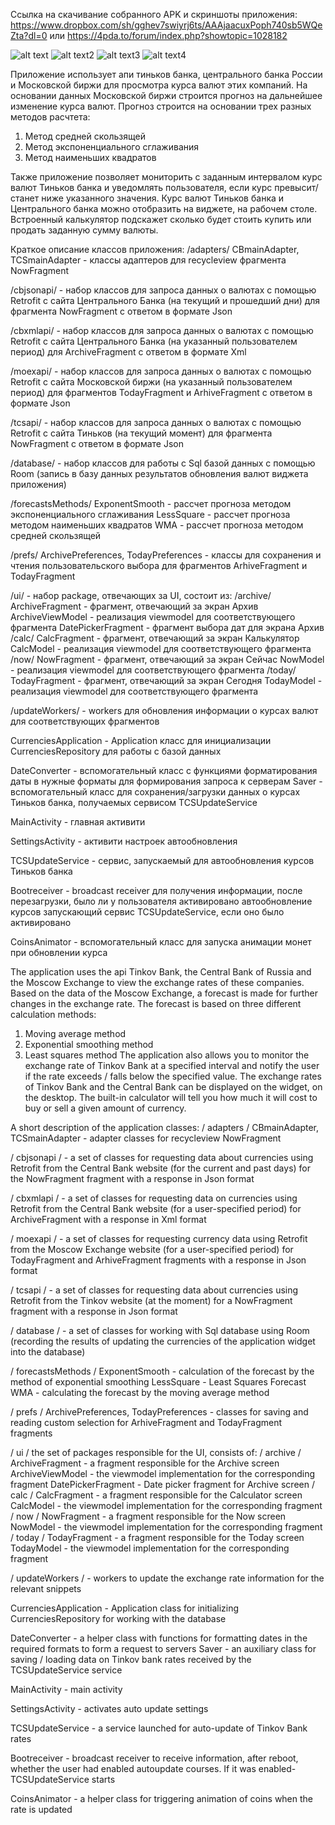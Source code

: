 Ссылка на скачивание собранного APK и скриншоты приложения:
https://www.dropbox.com/sh/gghev7swiyrj6ts/AAAjaacuxPoph740sb5WQeZta?dl=0  или 
https://4pda.to/forum/index.php?showtopic=1028182

![alt text](_ugACTai6dwNyX3WlbIT_amt7xIWhQNLFYJNq0KcbgJdppEBbDNLDwiWPr4y0vMzy7U28Ju95_90HJ1K_JerkNiuNf6xuYJv5RfOT2cL9kmooKbPv-DYBIACP9_Da2HE8dJ9QRSM3jytxphLZkXXScLAIbzMFrDw72lWKalwTToPZ44G85-cEeaBmd9ZM6Iz3LOJ4NNYvT7aaTS-z0VSfBVBtIOE12Aw0L2JE-jAKHigNOiVxh0AkX2v7VKaRtkGhE7fcUXfGsIRm6VAi7Pu1d-ZNS98PgZGsCzn5yZv76DbeQ5nwV6s8wDh19fYnn9N2P9HWaFRc0FkI8uvmO2jPHwwzw/p.jpeg?fv_content=true&size_mode=5)
![alt text2](https://previews.dropbox.com/p/thumb/ABNk6fCCrggHNefx4LcHUd3jFz8EnGgN0HB75mhkXl_bXmYDAkYQoKeNQiKOqpymNVDTLfT9wX61AJntlCxl-MY5755V4qF5cPC5ukTf3Y1XPqwyHuQqHlpgMKnS85I-sVd9dhph16TGFfhhlXVGDUCWO6Vdgof5XRR31tqpNFBDBZjdJmqPknPy1U1Ym8DUULCNRcr-UqiFUIoXKUY_toP4qay8GE0nRGzlKHlnjYDV5TftYBbYMDjygKXI2RFE68tsIJD-wDUM9TY7hlXSNB4TjbrDLkfngh251jkBs8zwUWrylfhBkwdUbHiZrgbrOHTLbYDAPCIKOHYvepCqrQkR_U6SwEpVN4VFxGhkJuHgIg/p.jpeg?fv_content=true&size_mode=5)
![alt text3](https://www.dropbox.com/s/rgnlmdh1ikajy2b/Screenshot_2021-07-01-10-21-34-778_com.vadimko.curforeckotlin.jpg)
![alt text4](https://www.dropbox.com/s/pg6fzg1azfuwln0/Screenshot_2021-07-01-10-23-31-421_com.vadimko.curforeckotlin.jpg)

Приложение использует апи тиньков банка, центрального банка России и Московской биржи для просмотра курса валют этих компаний.
На основании данных Московской биржи строится прогноз на дальнейшее изменение курса валют. 
Прогноз строится на основании трех разных методов расчтета:
1) Метод средней скользящей
2) Метод экспоненциального сглаживания
3) Метод наименьших квадратов

Также приложение позволяет мониторить с заданным интервалом курс валют Тиньков банка и уведомлять пользователя, если курс превысит/станет ниже указанного значения.
Курс валют Тиньков банка  и Центрального банка можно отобразить на виджете, на рабочем столе.
Встроенный калькулятор подскажет сколько будет стоить купить или продать заданную сумму валюты.

Краткое описание классов приложения:
/adapters/
CBmainAdapter, TCSmainAdapter - классы адаптеров для recycleview фрагмента NowFragment 

/cbjsonapi/ - набор классов для запроса данных о валютах с помощью Retrofit с сайта Центрального Банка (на текущий и прошедший дни)
для фрагмента NowFragment с ответом в формате Json 

/cbxmlapi/ - набор классов для запроса данных о валютах с помощью Retrofit с сайта Центрального Банка (на указанный пользователем период)
для ArchiveFragment с ответом в формате Xml

/moexapi/ - набор классов для запроса данных о валютах с помощью Retrofit с сайта Московской биржи (на указанный пользователем период)
для фрагментов TodayFragment и ArhiveFragment  с ответом в формате Json

/tcsapi/ - набор классов для запроса данных о валютах с помощью Retrofit с сайта Тиньков (на текущий момент) для фрагмента NowFragment с ответом в формате Json

/database/ - набор классов для работы с Sql базой данных с помощью Room (запись в базу данных результатов обновления валют виджета приложения)

/forecastsMethods/ 
ExponentSmooth - рассчет прогноза методом экспоненциального сглаживания
LessSquare - рассчет прогноза методом наименьших квадратов
WMA - рассчет прогноза методом средней скользящей

/prefs/ 
ArchivePreferences, TodayPreferences - классы для сохранения и чтения пользовательского выбора для фрагментов ArhiveFragment  и TodayFragment

/ui/ - набор package, отвечающих за UI, состоит из:
/archive/
ArchiveFragment - фрагмент, отвечающий за экран Архив
ArchiveViewModel - реализация viewmodel для соответствующего фрагмента
DatePickerFragment - фрагмент выбора дат для экрана Архив
/calc/
CalcFragment - фрагмент, отвечающий за экран Калькулятор
CalcModel - реализация viewmodel для соответствующего фрагмента
/now/
NowFragment - фрагмент, отвечающий за экран Сейчас
NowModel - реализация viewmodel для соответствующего фрагмента
/today/
TodayFragment - фрагмент, отвечающий за экран Сегодня
TodayModel - реализация viewmodel для соответствующего фрагмента

/updateWorkers/ - workers для обновления информации о курсах валют для соответствующих фрагментов

CurrenciesApplication - Application класс для инициализации CurrenciesRepository для работы с базой данных

DateConverter - вспомогательный класс с функциями форматирования даты в нужные форматы для формирования запроса к серверам
Saver - вспомогательный класс для сохранения/загрузки данных о курсах Тиньков банка, получаемых сервисом TCSUpdateService

MainActivity - главная активити

SettingsActivity - активити настроек автообновления

TCSUpdateService - сервис, запускаемый для автообновления курсов Тиньков банка

Bootreceiver - broadcast receiver для получения информации, после перезагрузки, было ли у пользователя активировано автообновление курсов
запускающий сервис TCSUpdateService, если оно было активировано

CoinsAnimator - вспомогательный класс для запуска анимации монет при обновлении курса


 The application uses the api Tinkov Bank, the Central Bank of Russia and the Moscow Exchange to view the exchange rates of these companies.
Based on the data of the Moscow Exchange, a forecast is made for further changes in the exchange rate.
The forecast is based on three different calculation methods:
1) Moving average method
2) Exponential smoothing method
3) Least squares method
The application also allows you to monitor the exchange rate of Tinkov Bank at a specified interval and notify the user if the rate exceeds / falls below the specified value.
The exchange rates of Tinkov Bank and the Central Bank can be displayed on the widget, on the desktop.
The built-in calculator will tell you how much it will cost to buy or sell a given amount of currency.

A short description of the application classes:
/ adapters /
CBmainAdapter, TCSmainAdapter - adapter classes for recycleview NowFragment

/ cbjsonapi / - a set of classes for requesting data about currencies using Retrofit from the Central Bank website (for the current and past days)
for the NowFragment fragment with a response in Json format

/ cbxmlapi / - a set of classes for requesting data on currencies using Retrofit from the Central Bank website (for a user-specified period)
for ArchiveFragment with a response in Xml format

/ moexapi / - a set of classes for requesting currency data using Retrofit from the Moscow Exchange website (for a user-specified period)
for TodayFragment and ArhiveFragment fragments with a response in Json format

/ tcsapi / - a set of classes for requesting data about currencies using Retrofit from the Tinkov website (at the moment)
for a NowFragment fragment with a response in Json format

/ database / - a set of classes for working with Sql database using Room (recording the results of updating the currencies of the application widget into the database)

/ forecastsMethods /
ExponentSmooth - calculation of the forecast by the method of exponential smoothing
LessSquare - Least Squares Forecast
WMA - calculating the forecast by the moving average method

/ prefs /
ArchivePreferences, TodayPreferences - classes for saving and reading custom selection for ArhiveFragment and TodayFragment fragments

/ ui / the set of packages responsible for the UI, consists of:
/ archive /
ArchiveFragment - a fragment responsible for the Archive screen
ArchiveViewModel - the viewmodel implementation for the corresponding fragment
DatePickerFragment - Date picker fragment for Archive screen
/ calc /
CalcFragment - a fragment responsible for the Calculator screen
CalcModel - the viewmodel implementation for the corresponding fragment
/ now /
NowFragment - a fragment responsible for the Now screen
NowModel - the viewmodel implementation for the corresponding fragment
/ today /
TodayFragment - a fragment responsible for the Today screen
TodayModel - the viewmodel implementation for the corresponding fragment

/ updateWorkers / - workers to update the exchange rate information for the relevant snippets

CurrenciesApplication - Application class for initializing CurrenciesRepository for working with the database

DateConverter - a helper class with functions for formatting dates in the required formats to form a request to servers
Saver - an auxiliary class for saving / loading data on Tinkov bank rates received by the TCSUpdateService service

MainActivity - main activity

SettingsActivity - activates auto update settings

TCSUpdateService - a service launched for auto-update of Tinkov Bank rates

Bootreceiver - broadcast receiver to receive information, after reboot, whether the user had enabled autoupdate courses. If it was enabled- TCSUpdateService starts  

CoinsAnimator - a helper class for triggering animation of coins when the rate is updated    
 
  

